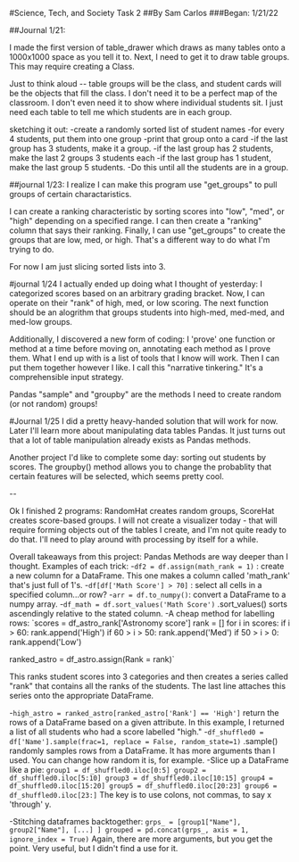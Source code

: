 #Science, Tech, and Society Task 2
##By Sam Carlos
###Began: 1/21/22

##Journal 1/21:

I made the first version of table_drawer which draws as many tables onto a 1000x1000 space as you tell it to.
Next, I need to get it to draw table groups. This may require creating a Class.

Just to think aloud --
table groups will be the class,
and student cards will be the objects that fill the class.
I don't need it to be a perfect map of the classroom.
I don't even need it to show where individual students sit.
I just need each table to tell me which students are in each group.

sketching it out:
-create a randomly sorted list of student names
-for every 4 students, put them into one group
-print that group onto a card
-if the last group has 3 students, make it a group.
-if the last group has 2 students, make the last 2 groups 3 students each
-if the last group has 1 student, make the last group 5 students.
-Do this until all the students are in a group.

##journal 1/23:
I realize I can make this program use "get_groups" to pull groups of certain charactaristics.

I can create a ranking characteristic by sorting scores into "low", "med", or "high" depending on a specified range.
I can then create a "ranking" column that says their ranking.
Finally, I can use "get_groups" to create the groups that are low, med, or high.
That's a different way to do what I'm trying to do.

For now I am just slicing sorted lists into 3.

#journal 1/24
I actually ended up doing what I thought of yesterday:
I categorized scores based on an arbitrary grading bracket.
Now, I can operate on their "rank" of high, med, or low scoring.
The next function should be an alogrithm that
groups students into high-med, med-med, and med-low groups.

Additionally, I discovered a new form of coding:
I 'prove' one function or method at a time before moving on,
annotating each method as I prove them. What I end up with is a list of tools
that I know will work. Then I can put them together however I like.
I call this "narrative tinkering." It's a comprehensible input strategy.

Pandas "sample" and "groupby" are the methods I need to create random (or not random) groups!

#Journal 1/25
I did a pretty heavy-handed solution that will work for now.
Later I'll learn more about manipulating data tables Pandas.
It just turns out that a lot of table manipulation already exists as Pandas methods.

Another project I'd like to complete some day: sorting out students by scores.
The groupby() method allows you to change the probablity that certain features
will be selected, which seems pretty cool.

--

Ok I finished 2 programs: RandomHat creates random groups, ScoreHat creates score-based groups. I will not create a visualizer today - that will require forming objects out of the tables I create, and I'm not quite ready to do that. I'll need to play around with processing by itself for a while.

Overall takeaways from this project:
Pandas Methods are way deeper than I thought. Examples of each trick:
-`df2 = df.assign(math_rank = 1)` : create a new column for a DataFrame. This one makes a column called 'math_rank' that's just full of 1's.
-`df[df['Math Score'] > 70]` : select all cells in a specified column...or row?
-`arr = df.to_numpy()`: convert a DataFrame to a numpy array.
-`df_math = df.sort_values('Math Score')` .sort_values() sorts ascendingly relative to the stated column.
-A cheap method for labelling rows:
`scores = df_astro_rank['Astronomy score']
rank = []
for i in scores:
    if i > 60:
        rank.append('High')
    if 60 > i > 50:
        rank.append('Med')
    if 50 > i > 0:
        rank.append('Low')

ranked_astro = df_astro.assign(Rank = rank)`

This ranks student scores into 3 categories and then creates a series called "rank" that contains all the ranks of the students. The last line attaches this series onto the appropriate DataFrame.

-`high_astro = ranked_astro[ranked_astro['Rank'] == 'High']` return the rows of a DataFrame based on a given attribute. In this example, I returned a list of all students who had a score labelled "high."
-`df_shuffled0 = df['Name'].sample(frac=1, replace = False, random_state=1)` .sample() randomly samples rows from a DataFrame. It has more arguments than I used. You can change how random it is, for example.
-Slice up a DataFrame like a pie:
`group1 = df_shuffled0.iloc[0:5]
group2 = df_shuffled0.iloc[5:10]
group3 = df_shuffled0.iloc[10:15]
group4 = df_shuffled0.iloc[15:20]
group5 = df_shuffled0.iloc[20:23]
group6 = df_shuffled0.iloc[23:]`
The key is to use colons, not commas, to say x 'through' y.

-Stitching dataframes backtogether:
`grps_ = [group1["Name"], group2["Name"], [...] ]
grouped = pd.concat(grps_, axis = 1, ignore_index = True)`
Again, there are more arguments, but you get the point. Very useful, but I didn't find a use for it. 

